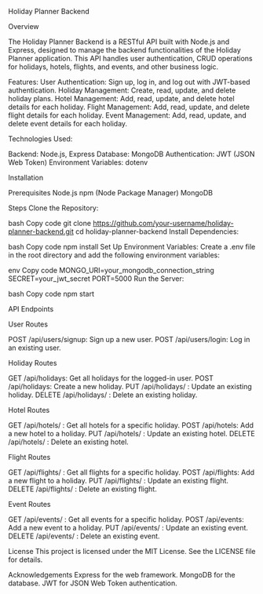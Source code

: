 Holiday Planner Backend

Overview

The Holiday Planner Backend is a RESTful API built with Node.js and Express, designed to manage the backend functionalities of the Holiday Planner application. This API handles user authentication, CRUD operations for holidays, hotels, flights, and events, and other business logic.

Features:
User Authentication: Sign up, log in, and log out with JWT-based authentication.
Holiday Management: Create, read, update, and delete holiday plans.
Hotel Management: Add, read, update, and delete hotel details for each holiday.
Flight Management: Add, read, update, and delete flight details for each holiday.
Event Management: Add, read, update, and delete event details for each holiday.

Technologies Used:

Backend: Node.js, Express
Database: MongoDB
Authentication: JWT (JSON Web Token)
Environment Variables: dotenv

Installation

Prerequisites
Node.js
npm (Node Package Manager)
MongoDB

Steps
Clone the Repository:

bash
Copy code
git clone https://github.com/your-username/holiday-planner-backend.git
cd holiday-planner-backend
Install Dependencies:

bash
Copy code
npm install
Set Up Environment Variables:
Create a .env file in the root directory and add the following environment variables:

env
Copy code
MONGO_URI=your_mongodb_connection_string
SECRET=your_jwt_secret
PORT=5000
Run the Server:

bash
Copy code
npm start

API Endpoints

User Routes

POST /api/users/signup: Sign up a new user.
POST /api/users/login: Log in an existing user.

Holiday Routes

GET /api/holidays: Get all holidays for the logged-in user.
POST /api/holidays: Create a new holiday.
PUT /api/holidays/
: Update an existing holiday.
DELETE /api/holidays/
: Delete an existing holiday.

Hotel Routes

GET /api/hotels/
: Get all hotels for a specific holiday.
POST /api/hotels: Add a new hotel to a holiday.
PUT /api/hotels/
: Update an existing hotel.
DELETE /api/hotels/
: Delete an existing hotel.

Flight Routes

GET /api/flights/
: Get all flights for a specific holiday.
POST /api/flights: Add a new flight to a holiday.
PUT /api/flights/
: Update an existing flight.
DELETE /api/flights/
: Delete an existing flight.

Event Routes

GET /api/events/
: Get all events for a specific holiday.
POST /api/events: Add a new event to a holiday.
PUT /api/events/
: Update an existing event.
DELETE /api/events/
: Delete an existing event.

License
This project is licensed under the MIT License. See the LICENSE file for details.

Acknowledgements
Express for the web framework.
MongoDB for the database.
JWT for JSON Web Token authentication.